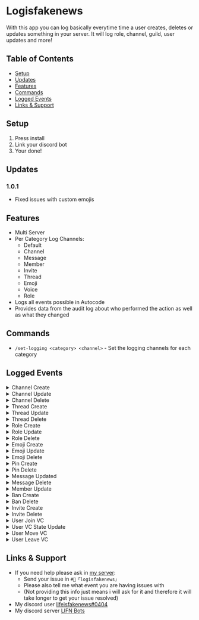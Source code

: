 # Logisfakenews

With this app you can log basically everytime time a user creates, deletes or updates something in your server. It will log role, channel, guild, user updates and more!

## Table of Contents

- [Setup](#setup)
- [Updates](#update)
- [Features](#features)
- [Commands](#commands)
- [Logged Events](#logs)
- [Links & Support](#links)

<h2 id="setup">Setup</h2>

1. Press install
2. Link your discord bot
3. Your done!

<h2 id="update">Updates</h2>

<h3>1.0.1</h3>

- Fixed issues with custom emojis

<h2 id="features">Features</h2>

- Multi Server
- Per Category Log Channels:
  - Default
  - Channel
  - Message
  - Member
  - Invite
  - Thread
  - Emoji
  - Voice
  - Role
- Logs all events possible in Autocode
- Provides data from the audit log about who performed the action as well as what they changed

<h2 id="commands">Commands</h2>

- `/set-logging <category> <channel>` - Set the logging channels for each category

<h2 id="logs">Logged Events</h2>

<details>
  <summary>Channel Create</summary>
  <ul>
  <li><b>Category:</b> Channel</li>
  <li><b>File:</b> <code>functions/Create/channel.js</code></li>
  <li><b>Triggers:</b><ul>
  <li>Channel Created</li>
  </ul></li>
  <li><b>Log Example:</b><br>
  <img src="https://cdn.discordapp.com/attachments/972413179890130964/977834024829583360/unknown.png">
  </li>
  </ul>
</details>
<details>
  <summary>Channel Update</summary>
  <ul>
  <li><b>Category:</b> Channel</li>
  <li><b>File:</b> <code>functions/Update/channel.js</code></li>
  <li><b>Triggers:</b><ul>
  <li>Channel Name Changed</li>
  <li>Channel Perms Changed</li>
  <li>Channel Topic Changed</li>
  <li>Channel Type Changed</li>
  <li>Channel NSFW Toggled</li>
  <li>Channel Slowmode Changed</li>
  <li>Channel Position Changed</li>
  <li>Channel Category Changed</li>
  </ul></li>
  <li><b>Log Example:</b><br>
  <img src="https://cdn.discordapp.com/attachments/972413179890130964/977834281042841660/unknown.png">
  </li>
  </ul>
</details>
<details>
  <summary>Channel Delete</summary>
  <ul>
  <li><b>Category:</b> Channel</li>
  <li><b>File:</b> <code>functions/Delete/channel.js</code></li>
  <li><b>Triggers:</b><ul>
  <li>Channel Deleted</li>
  </ul></li>
  <li><b>Log Example:</b><br>
  <img src="https://cdn.discordapp.com/attachments/972413179890130964/977834441818923028/unknown.png">
  </li>
  </ul>
</details>
<details>
  <summary>Thread Create</summary>
  <ul>
  <li><b>Category:</b> Thread</li>
  <li><b>File:</b> <code>functions/Create/thread.js</code></li>
  <li><b>Triggers:</b><ul>
  <li>Thread Created</li>
  </ul></li>
  <li><b>Log Example:</b><br>
  <img src="https://cdn.discordapp.com/attachments/972413179890130964/977841374944706570/unknown.png">
  </li>
  </ul>
</details>
<details>
  <summary>Thread Update</summary>
  <ul>
  <li><b>Category:</b> Thread</li>
  <li><b>File:</b> <code>functions/Update/thread.js</code></li>
  <li><b>Triggers:</b><ul>
  <li>Thread Name Changed</li>
  <li>Thread Slowmode Changed</li>
  <li>Thread Archive Duration</li>
  <li>Thread Archived</li>
  <li>Thread Unarchived</li>
  <li>Thread Locked</li>
  </ul></li>
  <li><b>Log Example:</b><br>
  <img src="https://cdn.discordapp.com/attachments/972413179890130964/977841805322240090/unknown.png">
  </li>
  </ul>
</details>
<details>
  <summary>Thread Delete</summary>
  <ul>
  <li><b>Category:</b> Thread</li>
  <li><b>File:</b> <code>functions/Delete/thread.js</code></li>
  <li><b>Triggers:</b><ul>
  <li>Thread Deleted</li>
  </ul></li>
  <li><b>Log Example:</b><br>
  <img src="https://cdn.discordapp.com/attachments/972413179890130964/977842250421764176/unknown.png">
  </li>
  </ul>
</details>
<details>
  <summary>Role Create</summary>
  <ul>
  <li><b>Category:</b> Role</li>
  <li><b>File:</b> <code>functions/Create/role.js</code></li>
  <li><b>Triggers:</b><ul>
  <li>Role Created</li>
  </ul></li>
  <li><b>Log Example:</b><br>
  <img src="https://cdn.discordapp.com/attachments/972413179890130964/977835322647937054/unknown.png">
  </li>
  </ul>
</details>
<details>
  <summary>Role Update</summary>
  <ul>
  <li><b>Category:</b> Role</li>
  <li><b>File:</b> <code>functions/Update/role.js</code></li>
  <li><b>Triggers:</b><ul>
  <li>Role Name Changed</li>
  <li>Role Perms Changed</li>
  <li>Role Color Changed</li>
  <li>Role Position Changed</li>
  <li>Role Hoisted</li>
  <li>Role Mentionable</li>
  </ul></li>
  <li><b>Log Example:</b><br>
  <img src="https://cdn.discordapp.com/attachments/972413179890130964/977835968285532170/unknown.png">
  </li>
  </ul>
</details>
<details>
  <summary>Role Delete</summary>
  <ul>
  <li><b>Category:</b> Role</li>
  <li><b>File:</b> <code>functions/Delete/role.js</code></li>
  <li><b>Triggers:</b><ul>
  <li>Role Deleted</li>
  </ul></li>
  <li><b>Log Example:</b><br>
  <img src="https://cdn.discordapp.com/attachments/972413179890130964/977836170090254346/unknown.png">
  </li>
  </ul>
</details>
<details>
  <summary>Emoji Create</summary>
  <ul>
  <li><b>Category:</b> Emoji</li>
  <li><b>File:</b> <code>functions/Create/emoji.js</code></li>
  <li><b>Triggers:</b><ul>
  <li>Emoji Created</li>
  </ul></li>
  <li><b>Log Example:</b><br>
  <img src="https://cdn.discordapp.com/attachments/972413179890130964/977837461344497664/unknown.png">
  </li>
  </ul>
</details>
<details>
  <summary>Emoji Update</summary>
  <ul>
  <li><b>Category:</b> Emoji</li>
  <li><b>File:</b> <code>functions/Update/emoji.js</code></li>
  <li><b>Triggers:</b><ul>
  <li>Emoji Name Changed</li>
  </ul></li>
  <li><b>Log Example:</b><br>
  <img src="https://cdn.discordapp.com/attachments/972413179890130964/977837926165676103/unknown.png">
  </li>
  </ul>
</details>
<details>
  <summary>Emoji Delete</summary>
  <ul>
  <li><b>Category:</b> Emoji</li>
  <li><b>File:</b> <code>functions/Delete/emoji.js</code></li>
  <li><b>Triggers:</b><ul>
  <li>Emoji Deleted</li>
  </ul></li>
  <li><b>Log Example:</b><br>
  <img src="https://cdn.discordapp.com/attachments/972413179890130964/977838130080149524/unknown.png">
  </li>
  </ul>
</details>
<details>
  <summary>Pin Create</summary>
  <ul>
  <li><b>Category:</b> Message</li>
  <li><b>File:</b> <code>functions/Update/pins.js</code></li>
  <li><b>Triggers:</b><ul>
  <li>Message Pinned</li>
  </ul></li>
  <li><b>Log Example:</b><br>
  <img src="https://cdn.discordapp.com/attachments/972413179890130964/977838747246809128/unknown.png">
  </li>
  </ul>
</details>
<details>
  <summary>Pin Delete</summary>
  <ul>
  <li><b>Category:</b> Message</li>
  <li><b>File:</b> <code>functions/Update/pins.js</code></li>
  <li><b>Triggers:</b><ul>
  <li>Message Unpinned</li>
  </ul></li>
  <li><b>Log Example:</b><br>
  <img src="https://cdn.discordapp.com/attachments/972413179890130964/977838908786212894/unknown.png">
  </li>
  </ul>
</details>
<details>
  <summary>Message Updated</summary>
  <ul>
  <li><b>Category:</b> Message</li>
  <li><b>File:</b> <code>functions/Update/message.js</code></li>
  <li><b>Triggers:</b><ul>
  <li>Message Edited</li>
  </ul></li>
  <li><b>Log Example:</b><br>
  <img src="https://cdn.discordapp.com/attachments/972413179890130964/995732641989017660/unknown.png">
  </li>
  </ul>
</details>
<details>
  <summary>Message Delete</summary>
  <ul>
  <li><b>Category:</b> Message</li>
  <li><b>File:</b> <code>functions/Delete/message.js</code></li>
  <li><b>Triggers:</b><ul>
  <li>Message Deleted</li>
  </ul></li>
  <li><b>Log Example:</b><br>
  <img src="https://cdn.discordapp.com/attachments/972413179890130964/995732815482204201/unknown.png">
  </li>
  </ul>
</details>
<details>
  <summary>Member Update</summary>
  <ul>
  <li><b>Category:</b> Member</li>
  <li><b>File:</b> <code>functions/Update/member.js</code></li>
  <li><b>Triggers:</b><ul>
  <li>Nickname Changed</li>
  <li>Member Roles Changed</li>
  </ul></li>
  <li><b>Log Example:</b><br>
  <img src="https://cdn.discordapp.com/attachments/972413179890130964/977839591568576512/unknown.png">
  </li>
  </ul>
</details>
<details>
  <summary>Ban Create</summary>
  <ul>
  <li><b>Category:</b> Member</li>
  <li><b>File:</b> <code>functions/Create/ban.js</code></li>
  <li><b>Triggers:</b><ul>
  <li>User Banned</li>
  </ul></li>
  <li><b>Log Example:</b><br>
  <img src="https://cdn.discordapp.com/attachments/972413179890130964/977839957550972939/unknown.png">
  </li>
  </ul>
</details>
<details>
  <summary>Ban Delete</summary>
  <ul>
  <li><b>Category:</b> Member</li>
  <li><b>File:</b> <code>functions/Delete/ban.js</code></li>
  <li><b>Triggers:</b><ul>
  <li>Member Unbanned</li>
  </ul></li>
  <li><b>Log Example:</b><br>
  <img src="https://cdn.discordapp.com/attachments/972413179890130964/977840194394914816/unknown.png">
  </li>
  </ul>
</details>
<details>
  <summary>Invite Create</summary>
  <ul>
  <li><b>Category:</b> Invite</li>
  <li><b>File:</b> <code>functions/Create/invite.js</code></li>
  <li><b>Triggers:</b><ul>
  <li>Invite Created</li>
  </ul></li>
  <li><b>Log Example:</b><br>
  <img src="https://cdn.discordapp.com/attachments/972413179890130964/977840631512727653/unknown.png">
  </li>
  </ul>
</details>
<details>
  <summary>Invite Delete</summary>
  <ul>
  <li><b>Category:</b> Invite</li>
  <li><b>File:</b> <code>functions/Delete/invite.js</code></li>
  <li><b>Triggers:</b><ul>
  <li>Invite Deleted</li>
  </ul></li>
  <li><b>Log Example:</b><br>
  <img src="https://cdn.discordapp.com/attachments/972413179890130964/977840773787713606/unknown.png">
  </li>
  </ul>
</details>
<details>
  <summary>User Join VC</summary>
  <ul>
  <li><b>Category:</b> Voice</li>
  <li><b>File:</b> <code>functions/Update/voice.js</code> & <code>voice/join.js</code></li>
  <li><b>Triggers:</b><ul>
  <li>User Joined VC</li>
  </ul></li>
  <li><b>Log Example:</b><br>
  <img src="https://cdn.discordapp.com/attachments/972413179890130964/995712588954468422/unknown.png">
  </li>
  </ul>
</details>
<details>
  <summary>User VC State Update</summary>
  <ul>
  <li><b>Category:</b> Voice</li>
  <li><b>File:</b> <code>functions/Update/voice.js</code> & <code>voice/update.js</code></li>
  <li><b>Triggers:</b><ul>
  <li>User Self Muted</li>
  <li>User Self Deafened</li>
  <li>User Muted</li>
  <li>User Deafened</li>
  <li>User Supressed</li>
  <li>User Video Enabled</li>
  <li>User Video Disabled</li>
  </ul></li>
  <li><b>Log Example:</b><br>
  <img src="https://cdn.discordapp.com/attachments/972413179890130964/995713785530699846/unknown.png">
  </li>
  </ul>
</details>
<details>
  <summary>User Move VC</summary>
  <ul>
  <li><b>Category:</b> Voice</li>
  <li><b>File:</b> <code>functions/Update/voice.js</code> & <code>voice/move.js</code></li>
  <li><b>Triggers:</b><ul>
  <li>User Move VC</li>
  </ul></li>
  <li><b>Log Example:</b><br>
  <img src="https://cdn.discordapp.com/attachments/972413179890130964/995714326881124453/unknown.png">
  </li>
  </ul>
</details>
<details>
  <summary>User Leave VC</summary>
  <ul>
  <li><b>Category:</b> Voice</li>
  <li><b>File:</b> <code>functions/Update/voice.js</code> & <code>voice/leave.js</code></li>
  <li><b>Triggers:</b><ul>
  <li>User Leave VC</li>
  <li>User Disconnected From VC</li>
  </ul></li>
  <li><b>Log Example:</b><br>
  <img src="https://cdn.discordapp.com/attachments/972413179890130964/995741737601466378/unknown.png">
  </li>
  </ul>
</details>

<h2 id="links">Links & Support</h2>

- If you need help please ask in [my server](https://discord.gg/q8R44ksqt4):
  - Send your issue in <code>#📝「logisfakenews」</code>
  - Please also tell me what event you are having issues with
  - (Not providing this info just means i will ask for it and therefore it will take longer to get your issue resolved)
- My discord user [lifeisfakenews#0404](https://discord.com/users/760170825629958184)
- My discord server [LIFN Bots](https://discord.gg/q8R44ksqt4)